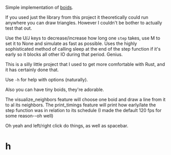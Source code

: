 

Simple implementation of [boids](https://en.wikipedia.org/wiki/Boids).


If you used just the library from this project it theoretically could run anywhere you can draw triangles. However I couldn't be bother to actually test that out.


Use the U/J keys to decrease/increase how long one `step` takes, use M to set it to None and simulate as fast as possible.
Uses the highly sophisticated method of calling sleep at the end of the step function if it's early so it blocks all other IO during that period. Genius.


This is a silly little project that I used to get more comfortable with Rust, and it has certainly done that.


Use `-h` for help with options (naturally).


Also you can have tiny boids, they're adorable.


The visualize_neighbors feature will choose one boid and draw a line from it to al its neighbors.
The print_timings feature will print how early/late the step function was in relation to its schedule (I made the default 120 fps for some reason--oh well)


Oh yeah and left/right click do things, as well as spacebar.

# h

